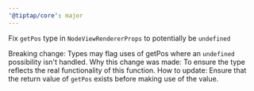 ```yaml
---
'@tiptap/core': major
---
```


Fix `getPos` type in `NodeViewRendererProps` to potentially be `undefined`

Breaking change: Types may flag uses of getPos where an `undefined` possibility isn't handled.
Why this change was made: To ensure the type reflects the real functionality of this function.
How to update: Ensure that the return value of `getPos` exists before making use of the value.
